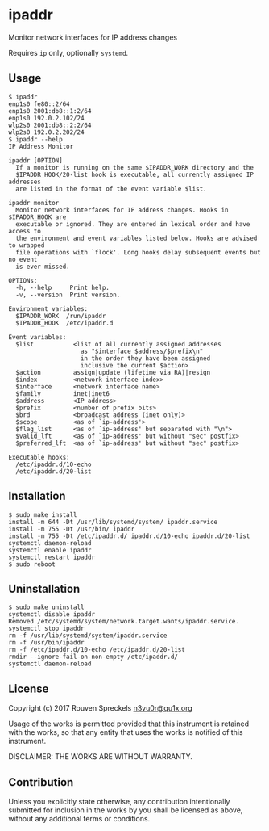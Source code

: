 # ipaddr

Monitor network interfaces for IP address changes

Requires `ip` only, optionally `systemd`.

## Usage

```text
$ ipaddr
enp1s0 fe80::2/64
enp1s0 2001:db8::1:2/64
enp1s0 192.0.2.102/24
wlp2s0 2001:db8::2:2/64
wlp2s0 192.0.2.202/24
$ ipaddr --help
IP Address Monitor

ipaddr [OPTION]
  If a monitor is running on the same $IPADDR_WORK directory and the
  $IPADDR_HOOK/20-list hook is executable, all currently assigned IP addresses
  are listed in the format of the event variable $list.

ipaddr monitor
  Monitor network interfaces for IP address changes. Hooks in $IPADDR_HOOK are
  executable or ignored. They are entered in lexical order and have access to
  the environment and event variables listed below. Hooks are advised to wrapped
  file operations with `flock'. Long hooks delay subsequent events but no event
  is ever missed.

OPTIONs:
  -h, --help     Print help.
  -v, --version  Print version.

Environment variables:
  $IPADDR_WORK  /run/ipaddr
  $IPADDR_HOOK  /etc/ipaddr.d

Event variables:
  $list           <list of all currently assigned addresses
                    as "$interface $address/$prefix\n"
                    in the order they have been assigned
                    inclusive the current $action>
  $action         assign|update (lifetime via RA)|resign
  $index          <network interface index>
  $interface      <network interface name>
  $family         inet|inet6
  $address        <IP address>
  $prefix         <number of prefix bits>
  $brd            <broadcast address (inet only)>
  $scope          <as of `ip-address'>
  $flag_list      <as of `ip-address' but separated with "\n">
  $valid_lft      <as of `ip-address' but without "sec" postfix>
  $preferred_lft  <as of `ip-address' but without "sec" postfix>

Executable hooks:
  /etc/ipaddr.d/10-echo
  /etc/ipaddr.d/20-list
```

## Installation

```text
$ sudo make install
install -m 644 -Dt /usr/lib/systemd/system/ ipaddr.service
install -m 755 -Dt /usr/bin/ ipaddr
install -m 755 -Dt /etc/ipaddr.d/ ipaddr.d/10-echo ipaddr.d/20-list
systemctl daemon-reload
systemctl enable ipaddr
systemctl restart ipaddr
$ sudo reboot
```

## Uninstallation

```text
$ sudo make uninstall
systemctl disable ipaddr
Removed /etc/systemd/system/network.target.wants/ipaddr.service.
systemctl stop ipaddr
rm -f /usr/lib/systemd/system/ipaddr.service
rm -f /usr/bin/ipaddr
rm -f /etc/ipaddr.d/10-echo /etc/ipaddr.d/20-list
rmdir --ignore-fail-on-non-empty /etc/ipaddr.d/
systemctl daemon-reload
```

## License

Copyright (c) 2017 Rouven Spreckels <n3vu0r@qu1x.org>

Usage of the works is permitted provided that
this instrument is retained with the works, so that
any entity that uses the works is notified of this instrument.

DISCLAIMER: THE WORKS ARE WITHOUT WARRANTY.

## Contribution

Unless you explicitly state otherwise, any contribution intentionally submitted
for inclusion in the works by you shall be licensed as above, without any
additional terms or conditions.
